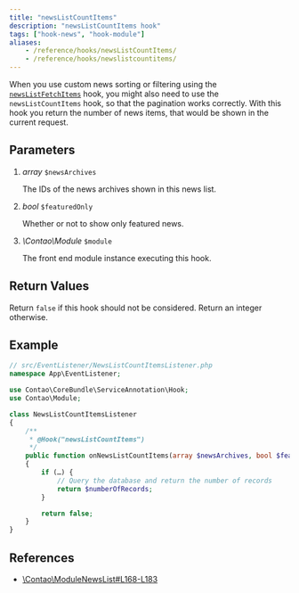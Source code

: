 ```yaml
---
title: "newsListCountItems"
description: "newsListCountItems hook"
tags: ["hook-news", "hook-module"]
aliases:
    - /reference/hooks/newsListCountItems/
    - /reference/hooks/newslistcountitems/
---
```



When you use custom news sorting or filtering using the [`newsListFetchItems`](../newsListFetchItems)
hook, you might also need to use the `newsListCountItems` hook, so that the pagination
works correctly. With this hook you return the number of news items, that would
be shown in the current request.


## Parameters

1. *array* `$newsArchives`

    The IDs of the news archives shown in this news list.

2. *bool* `$featuredOnly`

    Whether or not to show only featured news.

3. *\Contao\Module* `$module`

    The front end module instance executing this hook.


## Return Values

Return `false` if this hook should not be considered. Return an integer otherwise.


## Example

```php
// src/EventListener/NewsListCountItemsListener.php
namespace App\EventListener;

use Contao\CoreBundle\ServiceAnnotation\Hook;
use Contao\Module;

class NewsListCountItemsListener
{
    /**
     * @Hook("newsListCountItems")
     */
    public function onNewsListCountItems(array $newsArchives, bool $featuredOnly, Module $module)
    {
        if (…) {
            // Query the database and return the number of records
            return $numberOfRecords;
        }

        return false;
    }
}
```


## References

* [\Contao\ModuleNewsList#L168-L183](https://github.com/contao/contao/blob/4.7.6/news-bundle/src/Resources/contao/modules/ModuleNewsList.php#L168-L183)
